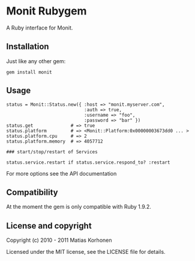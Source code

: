 Monit Rubygem
=============

A Ruby interface for Monit.

## Installation

Just like any other gem:

    gem install monit

## Usage

    status = Monit::Status.new({ :host => "monit.myserver.com", 
                                 :auth => true, 
                                 :username => "foo", 
                                 :password => "bar" })
    status.get              # => true
    status.platform         # => <Monit::Platform:0x00000003673dd0 ... >
    status.platform.cpu     # => 2
    status.platform.memory  # => 4057712

    ### start/stop/restart of Services
    
    status.service.restart if status.service.respond_to? :restart

For more options see the API documentation

## Compatibility

At the moment the gem is only compatible with Ruby 1.9.2.

## License and copyright

Copyright (c) 2010 - 2011 Matias Korhonen

Licensed under the MIT license, see the LICENSE file for details.
